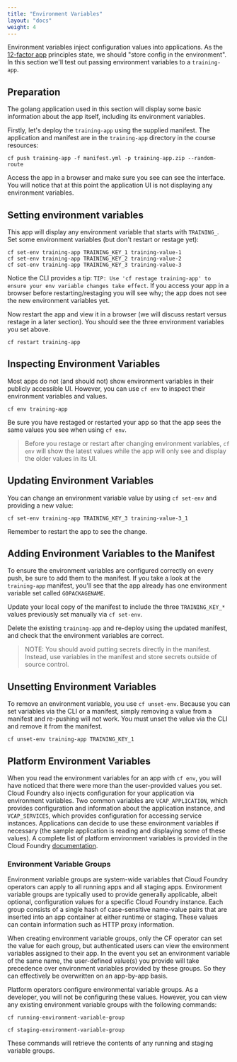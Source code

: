 ```yaml
---
title: "Environment Variables"
layout: "docs"
weight: 4
---
```


Environment variables inject configuration values into applications. As the [12-factor app](https://12factor.net/config) principles state, we should "store config in the environment". In this section we'll test out passing environment variables to a `training-app`.

## Preparation

The golang application used in this section will display some basic information about the app itself, including its environment variables.

Firstly, let's deploy the `training-app` using the supplied manifest. The application and manifest are in the `training-app` directory in the course resources:

```
cf push training-app -f manifest.yml -p training-app.zip --random-route
```

Access the app in a browser and make sure you see can see the interface. You will notice that at this point the application UI is not displaying any environment variables.

## Setting environment variables

This app will display any environment variable that starts with `TRAINING_`. Set some environment variables (but don't restart or restage yet):

```
cf set-env training-app TRAINING_KEY_1 training-value-1
cf set-env training-app TRAINING_KEY_2 training-value-2
cf set-env training-app TRAINING_KEY_3 training-value-3
```

Notice the CLI provides a tip: `TIP: Use 'cf restage training-app' to ensure your env variable changes take effect`. If you access your app in a browser before restarting/restaging you will see why; the app does not see the new environment variables yet.

Now restart the app and view it in a browser (we will discuss restart versus restage in a later section). You should see the three environment variables you set above.

```
cf restart training-app
```

## Inspecting Environment Variables

Most apps do not (and should not) show environment variables in their publicly accessible UI. However, you can use `cf env` to inspect their environment variables and values.

```
cf env training-app
```

Be sure you have restaged or restarted your app so that the app sees the same values you see when using `cf env`.

> Before you restage or restart after changing environment variables, `cf env` will show the latest values while the app will only see and display the older values in its UI.


## Updating Environment Variables

You can change an environment variable value by using `cf set-env` and providing a new value:

```
cf set-env training-app TRAINING_KEY_3 training-value-3_1
```

Remember to restart the app to see the change.

## Adding Environment Variables to the Manifest

To ensure the environment variables are configured correctly on every push, be sure to add them to the manifest. If you take a look at the `training-app` manifest, you'll see that the app already has one environment variable set called `GOPACKAGENAME`.

Update your local copy of the manifest to include the three `TRAINING_KEY_*` values previously set manually via `cf set-env`.

Delete the existing `training-app` and re-deploy using the updated manifest, and check that the environment variables are correct.

> NOTE: You should avoid putting secrets directly in the manifest. Instead, use variables in the manifest and store secrets outside of source control. 

## Unsetting Environment Variables

To remove an environment variable, you use `cf unset-env`. Because you can set variables via the CLI or a manifest, simply removing a value from a manifest and re-pushing will not work. You must unset the value via the CLI and remove it from the manifest.

```
cf unset-env training-app TRAINING_KEY_1
```

## Platform Environment Variables

When you read the environment variables for an app with `cf env`, you will have noticed that there were more than the user-provided values you set. Cloud Foundry also injects configuration for your application via environment variables. Two common variables are `VCAP_APPLICATION`, which provides configuration and information about the application instance, and `VCAP_SERVICES`, which provides configuration for accessing service instances. Applications can decide to use these environment variables if necessary (the sample application is reading and displaying some of these values). A complete list of platform environment variables is provided in the Cloud Foundry [documentation](https://docs.cloudfoundry.org/devguide/deploy-apps/environment-variable.html#app-system-env).

### Environment Variable Groups

Environment variable groups are system-wide variables that Cloud Foundry operators can apply to all running apps and all staging apps. Environment variable groups are typically used to provide generally applicable, albeit optional, configuration values for a specific Cloud Foundry instance. Each group consists of a single hash of case-sensitive name-value pairs that are inserted into an app container at either runtime or staging. These values can contain information such as HTTP proxy information.

When creating environment variable groups, only the CF operator can set the value for each group, but authenticated users can view the environment variables assigned to their app. In the event you set an environment variable of the same name, the user-defined value(s) you provide will take precedence over environment variables provided by these groups. So they can effectively be overwritten on an app-by-app basis.

Platform operators configure environmental variable groups. As a developer, you will not be configuring these values. However, you can view any existing environment variable groups with the following commands:

```
cf running-environment-variable-group
```

```
cf staging-environment-variable-group
```

These commands will retrieve the contents of any running and staging variable groups.
